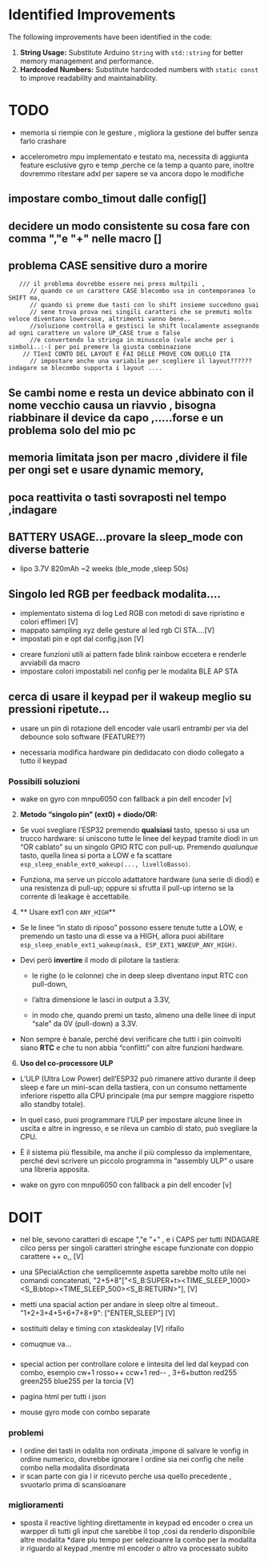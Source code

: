 
# Identified Improvements

The following improvements have been identified in the code:

1.  **String Usage:** Substitute Arduino `String` with `std::string` for better memory management and performance.
2.  **Hardcoded Numbers:** Substitute hardcoded numbers with `static const` to improve readability and maintainability.


# TODO

- memoria si riempie con le gesture , migliora la gestione del buffer senza farlo crashare

- accelerometro mpu implementato e testato ma,  necessita di aggiunta feature esclusive gyro e temp ,perche ce la temp a quanto pare, inoltre dovremmo ritestare adxl per sapere se va ancora dopo le modifiche


## impostare combo_timout dalle config[]


## decidere un modo consistente su cosa fare con comma ","e "+" nelle macro []


## problema CASE sensitive duro a morire
       /// il problema dovrebbe essere nei press multpili ,
          // quando ce un carattere CASE blecombo usa in contemporanea lo SHIFT ma,
          // quando si preme due tasti con lo shift insieme succedono guai
          // sene trova prova nei singili caratteri che se premuti molto veloce diventano lowercase, altrimenti vanno bene..
          //soluzione controlla e gestisci lo shift localamente assegnando ad ogni carattere un valore UP_CASE true o false 
          //e convertendo la stringa in minuscolo (vale anche per i simboli..:-( per poi premere la giusta combinazione
        // TIenI CONTO DEL LAYOUT E FAI DELLE PROVE CON QUELLO ITA
          // impostare anche una variabile per scegliere il layout?????? indagare se blecombo supporta i layout .... 

## Se cambi nome e resta un device abbinato con il nome vecchio causa un riavvio , bisogna riabbinare il device da capo ,.....forse e un problema solo del mio pc

## memoria limitata json per macro ,dividere il file per ongi set e usare dynamic memory,

## poca reattivita o tasti sovraposti nel tempo ,indagare
## BATTERY USAGE...provare la sleep_mode con diverse batterie 
  - lipo 3.7V 820mAh ~2 weeks (ble_mode ,sleep 50s)



## Singolo led RGB per feedback modalita....
- implementato sistema di log Led RGB con metodi di save ripristino e colori effimeri [V]
- mappato sampling xyz delle gesture al led rgb CI STA....[V]
- impostati pin e opt dal config.json [V]
* creare funzioni utili ai pattern fade blink rainbow eccetera e renderle avviabili da macro
* impostare colori impostabili nel config per le modalita BLE AP STA 

## cerca di usare il keypad per il wakeup meglio su pressioni ripetute...
- usare un pin di rotazione dell encoder vale usarli entrambi per via del debounce solo software (FEATURE??) 
* necessaria modifica hardware pin dedidacato con diodo collegato a tutto il keypad 

### Possibili soluzioni 

 - wake on gyro con mnpu6050 con fallback a pin dell encoder [v]

 
2. **Metodo “singolo pin” (ext0) + diodo/OR:** 
 
  - Se vuoi svegliare l’ESP32 premendo **qualsiasi**  tasto, spesso si usa un trucco hardware: si uniscono tutte le linee del keypad tramite diodi in un “OR cablato” su un singolo GPIO RTC con pull-up. Premendo *qualunque* tasto, quella linea si porta a LOW e fa scattare `esp_sleep_enable_ext0_wakeup(..., livelloBasso)`.

  - Funziona, ma serve un piccolo adattatore hardware (una serie di diodi) e una resistenza di pull-up; oppure si sfrutta il pull-up interno se la corrente di leakage è accettabile.
 
4. **
Usare ext1 con `ANY_HIGH`** 
 
  - Se le linee “in stato di riposo” possono essere tenute tutte a LOW, e premendo un tasto una di esse va a HIGH, allora puoi abilitare `esp_sleep_enable_ext1_wakeup(mask, ESP_EXT1_WAKEUP_ANY_HIGH)`.
 
  - Devi però **invertire**  il modo di pilotare la tastiera:

    - le righe (o le colonne) che in deep sleep diventano input RTC con pull-down,

    - l’altra dimensione le lasci in output a 3.3V,

    - in modo che, quando premi un tasto, almeno una delle linee di input “sale” da 0V (pull-down) a 3.3V.
 
  - Non sempre è banale, perché devi verificare che tutti i pin coinvolti siano **RTC**  e che tu non abbia “conflitti” con altre funzioni hardware.
 
6. **Uso del co-processore ULP** 

  - L’ULP (Ultra Low Power) dell’ESP32 può rimanere attivo durante il deep sleep e fare un mini-scan della tastiera, con un consumo nettamente inferiore rispetto alla CPU principale (ma pur sempre maggiore rispetto allo standby totale).

  - In quel caso, puoi programmare l’ULP per impostare alcune linee in uscita e altre in ingresso, e se rileva un cambio di stato, può svegliare la CPU.

  - È il sistema più flessibile, ma anche il più complesso da implementare, perché devi scrivere un piccolo programma in “assembly ULP” o usare una libreria apposita.

 - wake on gyro con mnpu6050 con fallback a pin dell encoder [v]

# DOIT
* nel ble, sevono caratteri di escape ","e "+" , e i CAPS per tutti INDAGARE cilco perss per singoli caratteri stringhe
        escape funzionate con doppio carattere ++ o,, [V]


* una SPecialAction che semplicemnte aspetta sarebbe molto utile nei comandi concatenati,
  "2+5+8"["<S_B:SUPER+t><TIME_SLEEP_1000><S_B:btop><TIME_SLEEP_500><S_B:RETURN>"], [V]

  
- metti una spacial action per andare in sleep oltre al timeout..
  "1+2+3+4+5+6+7+8+9": ["ENTER_SLEEP"] [V]

- sostituiti delay  e timing con xtaskdealay [V] rifallo

* comuqnue va...

###
* special action per controllare colore e iintesita del led dal keypad con combo, esempio cw+1 rosso++ ccw+1 red-- , 3+6+button red255 green255 blue255 per la torcia [V]

* pagina html per tutti i json

* mouse gyro mode con combo separate



### problemi
* l ordine dei tasti in odalita non ordinata ,impone di salvare le vonfig in ordine numerico, dovrebbe ignorare l ordine sia nei config che nelle combo nella modalita disordinata 
* ir scan parte con gia l ir ricevuto perche usa quello precedente , svuotarlo prima di scansioanare
### miglioramenti

* sposta il reactive lighting direttamente in keypad ed encoder o crea un warpper di tutti gli input che sarebbe il top ,cosi da renderlo disponibile altre modalita
*dare piu tempo per selezioanre la combo per la modalita ir riguardo al keypad ,mentre ml encoder o altro va processato subito
